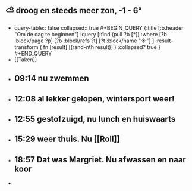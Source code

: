 ## ⛅ droog en steeds meer zon, -1 - 6°
- query-table:: false
  collapsed:: true
  #+BEGIN_QUERY 
  {:title [:b.header "Om de dag te beginnen"]
   :query [:find (pull ?b [*])
     :where 
       [?b :block/page ?p]
       [?b :block/refs ?t]
       [?t :block/name "☀️"]
   ]
   :result-transform ( fn [result] [(rand-nth result)] )
   :collapsed? true
  }
  #+END_QUERY
- [[Taken]]
- ## 09:14 nu zwemmen
- ## 12:08 al lekker gelopen, wintersport weer!
- ## 12:55 gestofzuigd, nu lunch en huiswaarts
- ## 15:29 weer thuis. Nu [[Roll]]
- ## 18:57 Dat was Margriet. Nu afwassen en naar koor
-